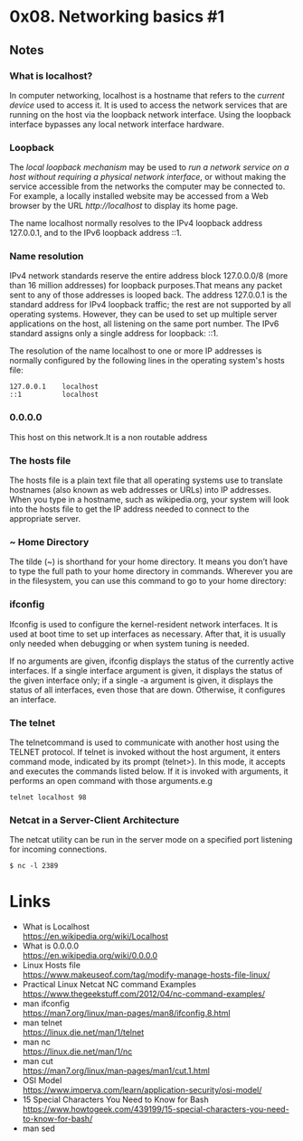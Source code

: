 # 0x08. Networking basics #1
## Notes
### What is localhost? 
In computer networking, localhost is a hostname that refers to the *current device* used to access it. It is used to access the network services that are running on the host via the loopback network interface. Using the loopback interface bypasses any local network interface hardware.   
### Loopback  
The *local loopback mechanism* may be used to *run a network service on a host without requiring a physical network interface*, or without making the service accessible from the networks the computer may be connected to. For example, a locally installed website may be accessed from a Web browser by the URL *http://localhost* to display its home page.

The name localhost normally resolves to the IPv4 loopback address 127.0.0.1, and to the IPv6 loopback address ::1.  
### Name resolution
IPv4 network standards reserve the entire address block 127.0.0.0/8 (more than 16 million addresses) for loopback purposes.That means any packet sent to any of those addresses is looped back. The address 127.0.0.1 is the standard address for IPv4 loopback traffic; the rest are not supported by all operating systems. However, they can be used to set up multiple server applications on the host, all listening on the same port number. The IPv6 standard assigns only a single address for loopback: ::1.  

The resolution of the name localhost to one or more IP addresses is normally configured by the following lines in the operating system's hosts file:   

    127.0.0.1    localhost
    ::1          localhost
 
 ### 0.0.0.0
 This host on this network.It is a non routable address  
 ### The hosts file  
 The hosts file is a plain text file that all operating systems use to translate hostnames (also known as web addresses or URLs) into IP addresses. When you type in a hostname, such as wikipedia.org, your system will look into the hosts file to get the IP address needed to connect to the appropriate server.  

### ~ Home Directory
The tilde (~) is shorthand for your home directory. It means you don’t have to type the full path to your home directory in commands. Wherever you are in the filesystem, you can use this command to go to your home directory:  

### ifconfig
Ifconfig is used to configure the kernel-resident network interfaces.  It is used at boot time to set up interfaces as necessary.  After that, it is usually only needed when debugging or when system tuning is needed.

If no arguments are given, ifconfig displays the status of the currently active interfaces.  If a single interface argument is given, it displays the status of the given interface only; if a single -a argument is given, it displays the status of all interfaces, even those that are down.  Otherwise, it configures an interface.  
### The telnet 
The telnetcommand is used to communicate with another host using the TELNET protocol. If telnet is invoked without the host argument, it enters command mode, indicated by its prompt (telnet>). In this mode, it accepts and executes the commands listed below. If it is invoked with arguments, it performs an open command with those arguments.e.g   

    telnet localhost 98

### Netcat in a Server-Client Architecture
The netcat utility can be run in the server mode on a specified port listening for incoming connections.

    $ nc -l 2389

# Links
+ What is Localhost  
https://en.wikipedia.org/wiki/Localhost  
+ What is 0.0.0.0  
https://en.wikipedia.org/wiki/0.0.0.0  
+ Linux Hosts file  
https://www.makeuseof.com/tag/modify-manage-hosts-file-linux/  
+ Practical Linux Netcat NC command Examples  
https://www.thegeekstuff.com/2012/04/nc-command-examples/
+ man ifconfig  
https://man7.org/linux/man-pages/man8/ifconfig.8.html  
+ man telnet  
https://linux.die.net/man/1/telnet  
+ man nc  
https://linux.die.net/man/1/nc  
+ man cut  
https://man7.org/linux/man-pages/man1/cut.1.html  
+ OSI Model   
https://www.imperva.com/learn/application-security/osi-model/  
+ 15 Special Characters You Need to Know for Bash  
https://www.howtogeek.com/439199/15-special-characters-you-need-to-know-for-bash/   
+ man sed  
